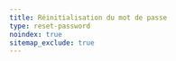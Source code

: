 ```yaml
---
title: Réinitialisation du mot de passe
type: reset-password
noindex: true
sitemap_exclude: true
---
```

